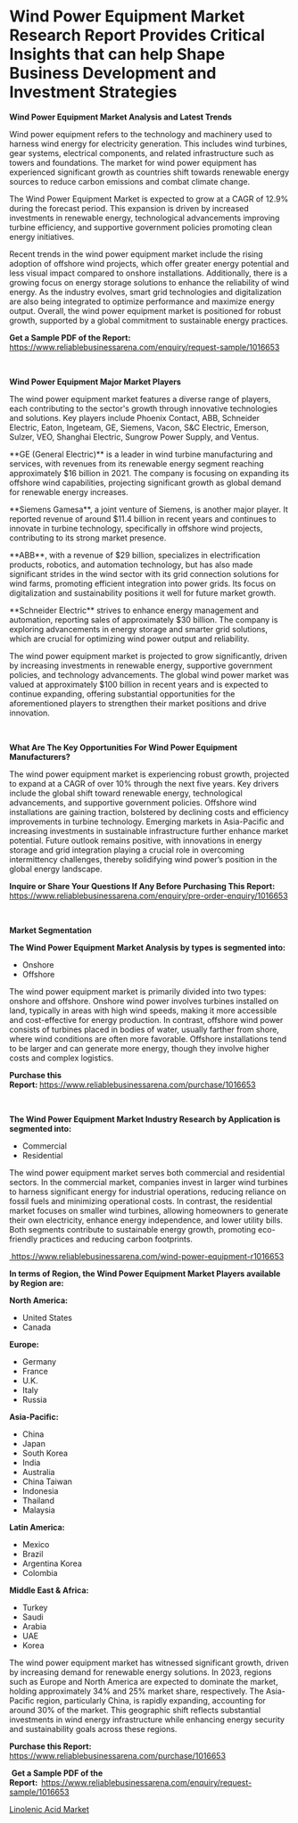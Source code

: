 <p><h1>Wind Power Equipment Market Research Report Provides Critical Insights that can help Shape Business Development and Investment Strategies</h1></p><p><strong>Wind Power Equipment Market Analysis and Latest Trends</strong></p>
<p><p>Wind power equipment refers to the technology and machinery used to harness wind energy for electricity generation. This includes wind turbines, gear systems, electrical components, and related infrastructure such as towers and foundations. The market for wind power equipment has experienced significant growth as countries shift towards renewable energy sources to reduce carbon emissions and combat climate change.</p><p>The Wind Power Equipment Market is expected to grow at a CAGR of 12.9% during the forecast period. This expansion is driven by increased investments in renewable energy, technological advancements improving turbine efficiency, and supportive government policies promoting clean energy initiatives. </p><p>Recent trends in the wind power equipment market include the rising adoption of offshore wind projects, which offer greater energy potential and less visual impact compared to onshore installations. Additionally, there is a growing focus on energy storage solutions to enhance the reliability of wind energy. As the industry evolves, smart grid technologies and digitalization are also being integrated to optimize performance and maximize energy output. Overall, the wind power equipment market is positioned for robust growth, supported by a global commitment to sustainable energy practices.</p></p>
<p><strong>Get a Sample PDF of the Report:&nbsp;</strong> <a href="https://www.reliablebusinessarena.com/enquiry/request-sample/1016653?utm_campaign=2990&utm_medium=2&utm_source=Github&utm_content=ia&utm_term=31032025&utm_id=wind-power-equipment">https://www.reliablebusinessarena.com/enquiry/request-sample/1016653</a></p>
<p>&nbsp;</p>
<p><strong>Wind Power Equipment Major Market Players</strong></p>
<p><p>The wind power equipment market features a diverse range of players, each contributing to the sector's growth through innovative technologies and solutions. Key players include Phoenix Contact, ABB, Schneider Electric, Eaton, Ingeteam, GE, Siemens, Vacon, S&C Electric, Emerson, Sulzer, VEO, Shanghai Electric, Sungrow Power Supply, and Ventus.</p><p>**GE (General Electric)** is a leader in wind turbine manufacturing and services, with revenues from its renewable energy segment reaching approximately $16 billion in 2021. The company is focusing on expanding its offshore wind capabilities, projecting significant growth as global demand for renewable energy increases.</p><p>**Siemens Gamesa**, a joint venture of Siemens, is another major player. It reported revenue of around $11.4 billion in recent years and continues to innovate in turbine technology, specifically in offshore wind projects, contributing to its strong market presence.</p><p>**ABB**, with a revenue of $29 billion, specializes in electrification products, robotics, and automation technology, but has also made significant strides in the wind sector with its grid connection solutions for wind farms, promoting efficient integration into power grids. Its focus on digitalization and sustainability positions it well for future market growth.</p><p>**Schneider Electric** strives to enhance energy management and automation, reporting sales of approximately $30 billion. The company is exploring advancements in energy storage and smarter grid solutions, which are crucial for optimizing wind power output and reliability.</p><p>The wind power equipment market is projected to grow significantly, driven by increasing investments in renewable energy, supportive government policies, and technology advancements. The global wind power market was valued at approximately $100 billion in recent years and is expected to continue expanding, offering substantial opportunities for the aforementioned players to strengthen their market positions and drive innovation.</p></p>
<p>&nbsp;</p>
<p><strong>What Are The Key Opportunities For Wind Power Equipment Manufacturers?</strong></p>
<p><p>The wind power equipment market is experiencing robust growth, projected to expand at a CAGR of over 10% through the next five years. Key drivers include the global shift toward renewable energy, technological advancements, and supportive government policies. Offshore wind installations are gaining traction, bolstered by declining costs and efficiency improvements in turbine technology. Emerging markets in Asia-Pacific and increasing investments in sustainable infrastructure further enhance market potential. Future outlook remains positive, with innovations in energy storage and grid integration playing a crucial role in overcoming intermittency challenges, thereby solidifying wind power’s position in the global energy landscape.</p></p>
<p><strong>Inquire or Share Your Questions If Any Before Purchasing This Report:</strong> <a href="https://www.reliablebusinessarena.com/enquiry/pre-order-enquiry/1016653?utm_campaign=2990&utm_medium=2&utm_source=Github&utm_content=ia&utm_term=31032025&utm_id=wind-power-equipment">https://www.reliablebusinessarena.com/enquiry/pre-order-enquiry/1016653</a></p>
<p>&nbsp;</p>
<p><strong>Market Segmentation</strong></p>
<p><strong>The Wind Power Equipment Market Analysis by types is segmented into:</strong></p>
<p><ul><li>Onshore</li><li>Offshore</li></ul></p>
<p><p>The wind power equipment market is primarily divided into two types: onshore and offshore. Onshore wind power involves turbines installed on land, typically in areas with high wind speeds, making it more accessible and cost-effective for energy production. In contrast, offshore wind power consists of turbines placed in bodies of water, usually farther from shore, where wind conditions are often more favorable. Offshore installations tend to be larger and can generate more energy, though they involve higher costs and complex logistics.</p></p>
<p><strong>Purchase this Report:&nbsp;</strong><a href="https://www.reliablebusinessarena.com/purchase/1016653?utm_campaign=2990&utm_medium=2&utm_source=Github&utm_content=ia&utm_term=31032025&utm_id=wind-power-equipment">https://www.reliablebusinessarena.com/purchase/1016653</a></p>
<p>&nbsp;</p>
<p><strong>The Wind Power Equipment Market Industry Research by Application is segmented into:</strong></p>
<p><ul><li>Commercial</li><li>Residential</li></ul></p>
<p><p>The wind power equipment market serves both commercial and residential sectors. In the commercial market, companies invest in larger wind turbines to harness significant energy for industrial operations, reducing reliance on fossil fuels and minimizing operational costs. In contrast, the residential market focuses on smaller wind turbines, allowing homeowners to generate their own electricity, enhance energy independence, and lower utility bills. Both segments contribute to sustainable energy growth, promoting eco-friendly practices and reducing carbon footprints.</p></p>
<p><a href="https://www.reliablebusinessarena.com/wind-power-equipment-r1016653?utm_campaign=2990&utm_medium=2&utm_source=Github&utm_content=ia&utm_term=31032025&utm_id=wind-power-equipment">&nbsp;https://www.reliablebusinessarena.com/wind-power-equipment-r1016653</a></p>
<p><strong>In terms of Region, the Wind Power Equipment Market Players available by Region are:</strong></p>
<p>
    <p> <strong> North America: </strong>
        <ul>
            <li>United States</li>
            <li>Canada</li>
        </ul>
        </p> 
    <p> <strong> Europe: </strong>
        <ul>
            <li>Germany</li>
            <li>France</li>
            <li>U.K.</li>
            <li>Italy</li>
            <li>Russia</li>
        </ul>
        </p> 
    <p> <strong> Asia-Pacific: </strong>
        <ul>
            <li>China</li>
            <li>Japan</li>
            <li>South Korea</li>
            <li>India</li>
            <li>Australia</li>
            <li>China Taiwan</li>
            <li>Indonesia</li>
            <li>Thailand</li>
            <li>Malaysia</li>
        </ul>
        </p> 
    <p> <strong> Latin America: </strong>
        <ul>
            <li>Mexico</li>
            <li>Brazil</li>
            <li>Argentina Korea</li>
            <li>Colombia</li>
        </ul>
        </p> 
    <p> <strong> Middle East & Africa: </strong>
        <ul>
            <li>Turkey</li>
            <li>Saudi</li>
            <li>Arabia</li>
            <li>UAE</li>
            <li>Korea</li>
        </ul>
    </p>
    </p>
<p><p>The wind power equipment market has witnessed significant growth, driven by increasing demand for renewable energy solutions. In 2023, regions such as Europe and North America are expected to dominate the market, holding approximately 34% and 25% market share, respectively. The Asia-Pacific region, particularly China, is rapidly expanding, accounting for around 30% of the market. This geographic shift reflects substantial investments in wind energy infrastructure while enhancing energy security and sustainability goals across these regions.</p></p>
<p><strong>Purchase this Report: </strong><a href="https://www.reliablebusinessarena.com/purchase/1016653?utm_campaign=2990&utm_medium=2&utm_source=Github&utm_content=ia&utm_term=31032025&utm_id=wind-power-equipment">https://www.reliablebusinessarena.com/purchase/1016653</a></p>
<p>&nbsp;<strong>Get a Sample PDF of the Report:&nbsp;&nbsp;</strong><a href="https://www.reliablebusinessarena.com/enquiry/request-sample/1016653?utm_campaign=2990&utm_medium=2&utm_source=Github&utm_content=ia&utm_term=31032025&utm_id=wind-power-equipment">https://www.reliablebusinessarena.com/enquiry/request-sample/1016653</a></p>
<p><strong></strong></p>
<p><p><a href="https://github.com/scaseiargas/Market-Research-Report-List-1/blob/main/linolenic-acid-market.md?utm_campaign=2990&utm_medium=2&utm_source=Github&utm_content=ia&utm_term=31032025&utm_id=wind-power-equipment">Linolenic Acid Market</a></p></p>